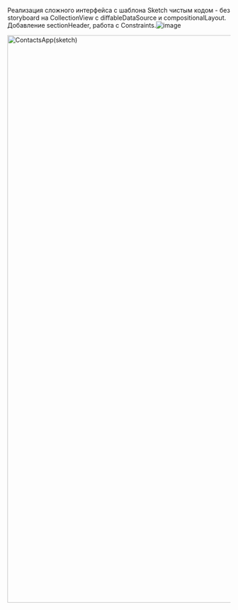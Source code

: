Реализация сложного интерфейса с шаблона Sketch чистым кодом - без storyboard на CollectionView с diffableDataSource и compositionalLayout.
Добавление sectionHeader, работа с Constraints.![image](https://user-images.githubusercontent.com/31091846/120125137-17ac9500-c1c0-11eb-8836-99c6622d3933.png)

<img width="1280" alt="ContactsApp(sketch)" src="https://user-images.githubusercontent.com/31091846/120125161-2b57fb80-c1c0-11eb-8f69-e22f57ef98ac.png">
